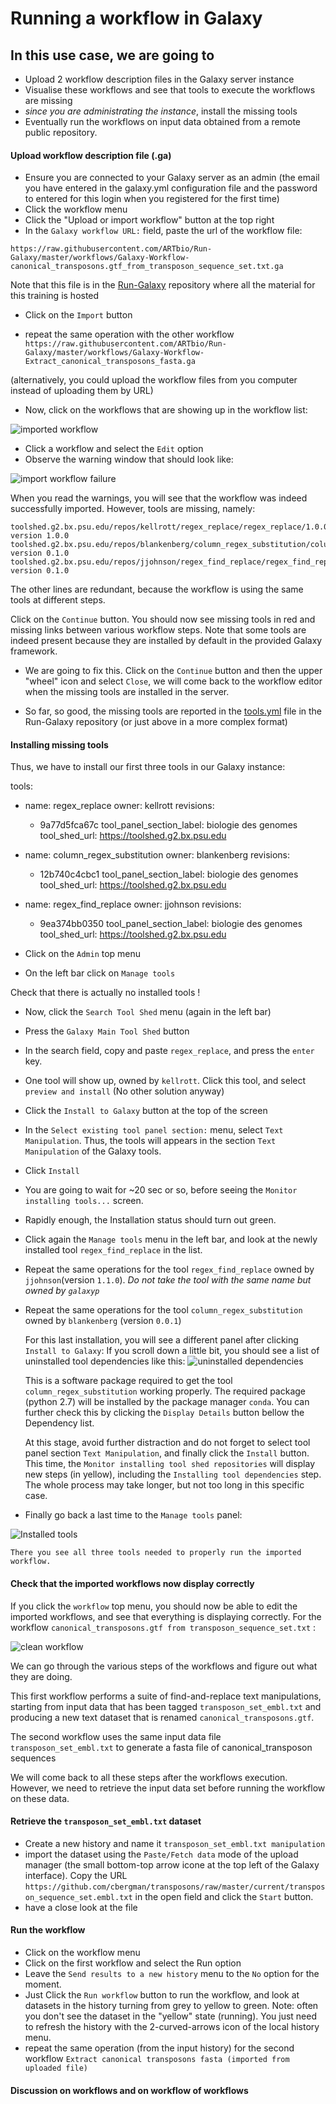 # Running a workflow in Galaxy


## In this use case, we are going to 

- Upload 2 workflow description files in the Galaxy server instance
- Visualise these workflows and see that tools to execute the workflows are missing
- *since you are administrating the instance*, install the missing tools
- Eventually run the workflows on input data obtained from a remote public repository.

#### Upload workflow description file (.ga)

- Ensure you are connected to your Galaxy server as an admin (the email you have entered
in the galaxy.yml configuration file and the password to entered for this login when you
registered for the first time)
- Click the workflow menu
- Click the "Upload or import workflow" button at the top right
- In the `Galaxy workflow URL:` field, paste the url of the workflow file:

`https://raw.githubusercontent.com/ARTbio/Run-Galaxy/master/workflows/Galaxy-Workflow-canonical_transposons.gtf_from_transposon_sequence_set.txt.ga`

Note that this file is in the [Run-Galaxy](https://github.com/ARTbio/Run-Galaxy) repository where all the material for this training
is hosted

- Click on the `Import` button

- repeat the same operation with the other workflow 
`https://raw.githubusercontent.com/ARTbio/Run-Galaxy/master/workflows/Galaxy-Workflow-Extract_canonical_transposons_fasta.ga`

(alternatively, you could upload the workflow files from you computer instead of uploading them by URL)


- Now, click on the workflows that are showing up in the workflow list:


![imported workflow](images/imported_workflows.png)

- Click a workflow and select the `Edit` option
- Observe the warning window that should look like:

![import workflow failure](images/failed_import_workflow.png)

When you read the warnings, you will see that the workflow was indeed successfully imported.
However, tools are missing, namely:
```
toolshed.g2.bx.psu.edu/repos/kellrott/regex_replace/regex_replace/1.0.0, version 1.0.0
toolshed.g2.bx.psu.edu/repos/blankenberg/column_regex_substitution/column_regex_substitution/0.1.0, version 0.1.0
toolshed.g2.bx.psu.edu/repos/jjohnson/regex_find_replace/regex_find_replace/0.1.0, version 0.1.0
```
The other lines are redundant, because the workflow is using the same tools at different steps.

Click on the `Continue` button. You should now see missing tools in red and missing links
between various workflow steps. Note that some tools are indeed present because they are
installed by default in the provided Galaxy framework.

- We are going to fix this. Click on the `Continue` button and then the upper "wheel" icon and select `Close`,
we will come back to the workflow editor when the missing tools are installed in the server.

- So far, so good, the missing tools are reported in the [tools.yml](https://github.com/ARTbio/Run-Galaxy/blob/master/workflows/tools.yml)
file in the Run-Galaxy repository (or just above in a more complex format)

#### Installing missing tools

Thus, we have to install our first three tools in our Galaxy instance:

tools:
- name: regex_replace
  owner: kellrott
  revisions:
  - 9a77d5fca67c
  tool_panel_section_label: biologie des genomes
  tool_shed_url: https://toolshed.g2.bx.psu.edu

- name: column_regex_substitution
  owner: blankenberg
  revisions:
  - 12b740c4cbc1
  tool_panel_section_label: biologie des genomes
  tool_shed_url: https://toolshed.g2.bx.psu.edu

- name: regex_find_replace
  owner: jjohnson
  revisions:
  - 9ea374bb0350
  tool_panel_section_label: biologie des genomes
  tool_shed_url: https://toolshed.g2.bx.psu.edu
  

- Click on the `Admin` top menu
- On the left bar click on `Manage tools`

Check that there is actually no installed tools !

- Now, click the `Search Tool Shed` menu (again in the left bar)
- Press the `Galaxy Main Tool Shed` button
- In the search field, copy and paste `regex_replace`, and press the `enter` key.
- One tool will show up, owned by `kellrott`.
    Click this tool, and select `preview and install` (No other solution anyway)
- Click the `Install to Galaxy` button at the top of the screen
- In the `Select existing tool panel section:` menu, select `Text Manipulation`.
Thus, the tools will appears in the section `Text Manipulation` of the Galaxy tools.
- Click `Install`
- You are going to wait for ~20 sec or so, before seeing the `Monitor installing tools...` screen.
- Rapidly enough, the Installation status should turn out green.
- Click again the `Manage tools` menu in the left bar, and look at the newly
installed tool `regex_find_replace` in the list.

- Repeat the same operations for the tool `regex_find_replace` owned by `jjohnson`(version `1.1.0`).
_Do not take the tool with the same name but owned by `galaxyp`_

- Repeat the same operations for the tool `column_regex_substitution` owned by `blankenberg` (version `0.0.1`)

   For this last installation, you will see a different panel after clicking `Install to Galaxy`:
   If you scroll down a little bit, you should see a list of uninstalled tool dependencies like this:
   ![uninstalled dependencies](images/uninstalled_dependencies.png)
   
   This is a software package required to get the tool `column_regex_substitution` working properly.
   The required package (python 2.7) will be installed by the package manager `conda`.
   You can further check this by clicking the `Display Details` button bellow the Dependency list.
   
   At this stage, avoid further distraction and do not forget to select tool panel section
   `Text Manipulation`, and finally click the `Install` button.
   This time, the `Monitor installing tool shed repositories` will display new steps (in yellow),
   including the `Installing tool dependencies` step. The whole process may take longer,
   but not too long in this specific case.
- Finally go back a last time to the `Manage tools` panel:
    
    
![Installed tools](images/installed_tools.png)
    
    There you see all three tools needed to properly run the imported workflow.
    
#### Check that the imported workflows now display correctly

If you click the `workflow` top menu, you should now be able to edit the imported workflows,
and see that everything is displaying correctly. For the workflow
`canonical_transposons.gtf from transposon_sequence_set.txt` :

![clean workflow](images/clean_workflow.png)

We can go through the various steps of the workflows and figure out what they are doing.

This first workflow  performs a suite of find-and-replace text manipulations, starting
from input data that has been tagged `transposon_set_embl.txt` and producing a new text
dataset that is renamed `canonical_transposons.gtf`.

The second workflow uses the same input data file `transposon_set_embl.txt` to generate
a fasta file of canonical_transposon sequences

We will come back to all these steps after the workflows execution. However, we need to
retrieve the input data set before running the workflow on these data.

#### Retrieve the `transposon_set_embl.txt` dataset

- Create a new history and name it `transposon_set_embl.txt manipulation`
- import the dataset using the `Paste/Fetch data` mode of the upload manager (the small
bottom-top arrow icone at the top left of the Galaxy interface). Copy the URL
`https://github.com/cbergman/transposons/raw/master/current/transposon_sequence_set.embl.txt`
in the open field and click the `Start` button.
- have a close look at the file

#### Run the workflow

- Click on the workflow menu
- Click on the first workflow and select the Run option
- Leave the `Send results to a new history` menu to the `No` option for the moment.
- Just Click the `Run workflow` button to run the workflow, and look at datasets in the
history turning from grey to yellow to green. Note: often you don't see the dataset in the
"yellow" state (running). You just need to refresh the history with the 2-curved-arrows
icon of the local history menu.
- repeat the same operation (from the input history) for the second workflow 
`Extract canonical transposons fasta (imported from uploaded file)`

#### Discussion on workflows and on workflow of workflows
    
    
    



